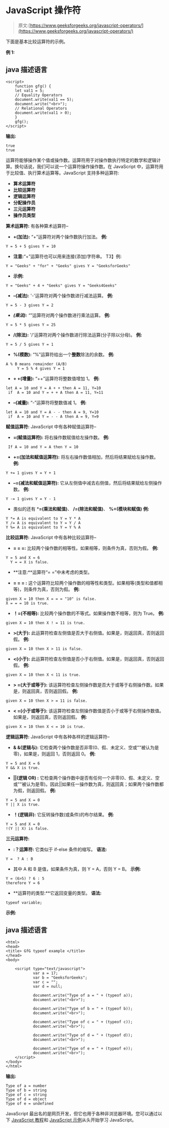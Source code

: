 # JavaScript 操作符

> 原文:[https://www.geeksforgeeks.org/javascript-operators/](https://www.geeksforgeeks.org/javascript-operators/)

下面是基本比较运算符的示例。

**例 1:**

## java 描述语言

```
<script>
    function gfg() {
    let val1 = 5;
    // Equality Operators
    document.write(val1 == 5);
    document.write("<br>");
    // Relational Operators
    document.write(val1 > 0);
    }
    gfg();
</script>
```

**输出:**

```
true
true
```

运算符能够操作某个值或操作数。运算符用于对操作数执行特定的数学和逻辑计算。换句话说，我们可以说一个运算符操作操作数。在 JavaScript 中，运算符用于比较值、执行算术运算等。JavaScript 支持多种运算符:

*   **算术运算符**
*   **比较运算符**
*   **逻辑运算符**
*   **分配操作员**
*   **三元运算符**
*   **操作员类型**

**算术运算符:**
有各种算术运算符–

*   **+(加法):**
    “+”运算符对两个操作数执行加法。
    **例:**

```
Y = 5 + 5 gives Y = 10
```

*   **注意:**“+”运算符也可以用来连接(添加)字符串。
    T3】例:

```
Y = "Geeks" + "for" + "Geeks" gives Y = "GeeksforGeeks"
```

*   **示例:**

```
Y = "Geeks" + 4 + "Geeks" gives Y = "Geeks4Geeks"
```

*   **–(减法):**
    '-'运算符对两个操作数进行减法运算。
    **例:**

```
Y = 5 - 3 gives Y = 2 
```

*   ***(乘法):**
    “*”运算符对两个操作数进行乘法运算。
    **例:**

```
Y = 5 * 5 gives Y = 25
```

*   **/(除法):**
    '/'运算符对两个操作数进行除法运算(分子除以分母)。
    **例:**

```
Y = 5 / 5 gives Y = 1
```

*   **%(模数):**
    “%”运算符给出一个**整数**除法的余数。
    **例:**

```
A % B means remainder (A/B)
     Y = 5 % 4 gives Y = 1
```

*   **+ +(增量):**
    “++”运算符将整数值增加 1。
    **例:**

```
let A = 10 and Y = A + + then A = 11, Y=10
 if  A = 10 and Y = + + A then A = 11, Y=11
```

*   **–(减量):**
    “-”运算符将整数值减 1。
    **例:**

```
let A = 10 and Y = A - - then A = 9, Y=10
 if  A = 10 and Y = - - A then A = 9, Y=9
```

**赋值运算符:**
JavaScript 中有各种赋值运算符–

*   **=(赋值运算符):**
    将右操作数赋值给左操作数。
    **例:**

```
 If A = 10 and Y = A then Y = 10
```

*   **+=(加法和赋值运算符):**
    将左右操作数值相加，然后将结果赋给左操作数。
    **例:**

```
Y += 1 gives Y = Y + 1 
```

*   **–=(减法和赋值运算符):**
    它从左侧值中减去右侧值，然后将结果赋给左侧操作数。
    **例:**

```
Y -= 1 gives Y = Y - 1 
```

*   类似的还有 ***=(乘法和赋值)**、 **/=(除法和赋值)**、 **%=(模块和赋值)**
    **例:**

```
Y *= A is equivalent to Y = Y * A
Y /= A is equivalent to Y = Y / A
Y %= A is equivalent to Y = Y % A
```

**比较运算符:**
JavaScript 中有各种比较运算符–

*   **= = =:**
    比较两个操作数的相等性。如果相等，则条件为真，否则为假。
    **例:**

```
Y = 5 and X = 6
  Y = = X is false.             

```

*   **注意:**运算符“= =”中未考虑的类型。

*   **= = = :**
    这个运算符比较两个操作数的相等性和类型。如果相等(类型和值都相等)，则条件为真，否则为假。
    **例:**

```
given X = 10 then X = = = "10" is false.
X = = = 10 is true.
```

*   **！=(不相等):**
    比较两个操作数的不等式。如果操作数不相等，则为 True。
    **例:**

```
given X = 10 then X ! = 11 is true. 
```

*   **>(大于):**
    此运算符检查左侧值是否大于右侧值。如果是，则返回真，否则返回假。
    **例:**

```
given X = 10 then X > 11 is false. 
```

*   **<(小于):**
    此运算符检查左侧值是否小于右侧值。如果是，则返回真，否则返回假。
    **例:**

```
given X = 10 then X < 11 is true. 
```

*   **> =(大于或等于):**
    该运算符检查左侧操作数是否大于或等于右侧操作数。如果是，则返回真，否则返回假。
    **例:**

```
given X = 10 then X > = 11 is false. 
```

*   **< =(小于或等于):**
    该运算符检查左侧操作数值是否小于或等于右侧操作数值。如果是，则返回真，否则返回假。
    **例:**

```
given X = 10 then X < = 10 is true. 
```

**逻辑运算符:**
JavaScript 中有各种各样的逻辑运算符–

*   **& &(逻辑与):**
    它检查两个操作数是否非零(0、假、未定义、空或""被认为是零)，如果是，则返回 1，否则返回 0。
    **例:**

```
Y = 5 and X = 6
Y && X is true.
```

*   **||(逻辑 OR) :**
    它检查两个操作数中是否有任何一个非零(0、假、未定义、空或""被认为是零)。因此||如果任一操作数为真，则返回真；如果两个操作数都为假，则返回假。
    **例:**

```
Y = 5 and X = 0
Y || X is true.
```

*   **！(逻辑非):**
    它反转操作数(或条件)的布尔结果。
    **例:**

```
Y = 5 and X = 0
!(Y || X) is false.
```

**三元运算符:**

*   **:？运算符:**
    它类似于 if-else 条件的缩写。
    **语法:**

```
Y =  ? A : B 
```

*   其中 A 和 B 是值，如果条件为真，则 Y = A，否则 Y = B。
    **示例:**

```
Y = (6>5) ? 6 : 5
therefore Y = 6
```

*   **运算符的类型:**它返回变量的类型。
    **语法:**

```
typeof variable;
```

**示例:**

## java 描述语言

```
<html>
<head>
<title> GfG typeof example </title>
</head>
<body>

    <script type="text/javascript">
            var a = 17;
            var b = "GeeksforGeeks";
            var c = "";
            var d = null;

            document.write("Type of a = " + (typeof a));
            document.write("<br>");

            document.write("Type of b = " + (typeof b));
            document.write("<br>");

            document.write("Type of c = " + (typeof c));
            document.write("<br>");

            document.write("Type of d = " + (typeof d));
            document.write("<br>");

            document.write("Type of e = " + (typeof e));
            document.write("<br>");
    </script>
</body>
</html>                   
```

**输出:**

```
Type of a = number
Type of b = string
Type of c = string
Type of d = object
Type of e = undefined
```

JavaScript 最出名的是网页开发，但它也用于各种非浏览器环境。您可以通过以下 [JavaScript 教程](https://www.geeksforgeeks.org/javascript-tutorial/)和 [JavaScript 示例](https://www.geeksforgeeks.org/javascript-examples/)从头开始学习 JavaScript。